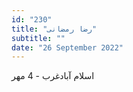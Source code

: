 ```yaml
---
id: "230"
title: "رضا رمضانی"
subtitle: ""
date: "26 September 2022"
---
```


اسلام‌ آبادغرب - 4 مهر 
